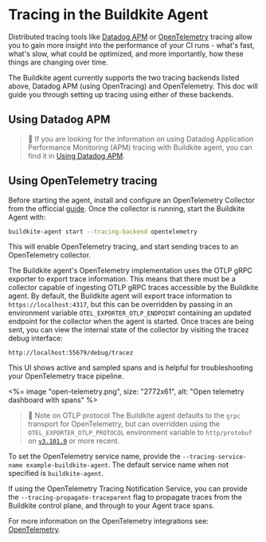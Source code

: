 # Tracing in the Buildkite Agent

Distributed tracing tools like [Datadog APM](https://www.datadoghq.com/product/apm/) or [OpenTelemetry](https://opentelemetry.io/) tracing allow you to gain more insight into the performance of your CI runs - what's fast, what's slow, what could be optimized, and more importantly, how these things are changing over time.

The Buildkite agent currently supports the two tracing backends listed above, Datadog APM (using OpenTracing) and OpenTelemetry. This doc will guide you through setting up tracing using either of these backends.

## Using Datadog APM

> 📘
> If you are looking for the information on using Datadog Application Performance Monitoring (APM) tracing with Buildkite agent, you can find it in [Using Datadog APM](/docs/pipelines/integrations/observability/datadog).

## Using OpenTelemetry tracing

Before starting the agent, install and configure an OpenTelemetry Collector from the officcial [guide](https://opentelemetry.io/docs/collector/installation/). 
Once the collector is running, start the Buildkite Agent with:

```bash
buildkite-agent start --tracing-backend opentelemetry 
```

 This will enable OpenTelemetry tracing, and start sending traces to an OpenTelemetry collector.

The Buildkite agent's OpenTelemetry implementation uses the OTLP gRPC exporter to export trace information. This means that there must be a collector capable of ingesting OTLP gRPC traces accessible by the Buildkite agent. By default, the Buildkite agent will export trace information to `https://localhost:4317`, but this can be overridden by passing in an environment variable `OTEL_EXPORTER_OTLP_ENDPOINT` containing an updated endpoint for the collector when the agent is started.
Once traces are being sent, you can view the internal state of the collector by visiting the tracez debug interface:

`http://localhost:55679/debug/tracez`

This UI shows active and sampled spans and is helpful for troubleshooting your OpenTelemetry trace pipeline.

<%= image "open-telemetry.png", size: "2772x61", alt: "Open telemetry dashboard with spans" %>

> 📘 Note on OTLP protocol
> The Buildkite agent defaults to the `grpc` transport for OpenTelemetry, but can overridden using the `OTEL_EXPORTER_OTLP_PROTOCOL` environment variable to `http/protobuf` on [`v3.101.0`](https://github.com/buildkite/agent/releases/tag/v3.101.0) or more recent.

To set the OpenTelemetry service name, provide the `--tracing-service-name example-buildkite-agent`. The default service name when not specified is `buildkite-agent`.

If using the OpenTelemetry Tracing Notification Service, you can provide the `--tracing-propagate-traceparent` flag to propagate traces from the Buildkite control plane, and through to your Agent trace spans.

For more information on the OpenTelemetry integrations see: [OpenTelemetry](/docs/pipelines/integrations/observability/opentelemetry).

